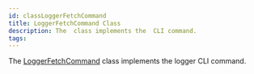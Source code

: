 ```yaml
---
id: classLoggerFetchCommand
title: LoggerFetchCommand Class
description: The  class implements the  CLI command.
tags:
---
```

The [LoggerFetchCommand](classLoggerFetchCommand) class implements the logger CLI command.




